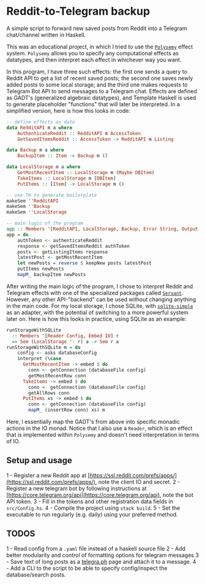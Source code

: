 # Reddit-to-Telegram backup

A simple script to forward new saved posts from Reddit into a Telegram chat/channel written in Haskell.

This was an educational project, in which I tried to use the [`Polysemy`](https://hackage.haskell.org/package/polysemy) effect system. `Polysemy` allows you to specify any computational effects as datatypes, and then interpret each effect in whichever way you want. 

In this program, I have three such effects: the first one sends a query to Reddit API to get a list of recent saved posts; the second one saves newly added posts to some local storage; and the third one makes requests to Telegram Bot API to send messages to a Telegram chat. Effects are defined as GADT's (generalized algebraic datatypes), and Template Haskell is used to generate placeholder "functions" that will later be interpreted. In a simplified version, here is how this looks in code:

```haskell
-- define effects as data
data RedditAPI m a where
    AuthenticateReddit :: RedditAPI m AccessToken
    GetSavedItemsReddit :: AccessToken -> RedditAPI m Listing

data Backup m a where
    BackupItem :: Item -> Backup m ()

data LocalStorage m a where
    GetMostRecentItem :: LocalStorage m (Maybe DBItem)
    TakeItems :: LocalStorage m [DBItem]
    PutItems :: [Item] -> LocalStorage m ()

-- use TH to generate boilerplate
makeSem ''RedditAPI
makeSem ''Backup
makeSem ''LocalStorage

-- main logic of the program
app :: Members '[RedditAPI, LocalStorage, Backup, Error String, Output Text, Embed IO] r => Sem r ()
app = do
    authToken <- authenticateReddit
    response <- getSavedItemsReddit authToken
    posts <- getListingItems response
    latestPost <- getMostRecentItem
    let newPosts = reverse $ keepNew posts latestPost
    putItems newPosts
    mapM_ backupItem newPosts
```

After writing the main logic of the program, I chose to interpret Reddit and Telegram effects with one of the specialized packages called [`Servant`](https://hackage.haskell.org/package/servant). However, any other API-"backend" can be used without changing anything in the main code. For my local storage, I chose SQLite, with [`sqlite-simple`](https://hackage.haskell.org/package/sqlite-simple) as an adapter, with the potential of switching to a more powerful system later on.
Here is how this looks in practice, using SQLite as an example:

```haskell
runStorageWithSQLite
  :: Members '[Reader Config, Embed IO] r
  => Sem (LocalStorage ': r) a -> Sem r a
runStorageWithSQLite m = do
    config <- asks databaseConfig
    interpret (\case
      GetMostRecentItem -> embed $ do
        conn <- getConnection (databaseFile config)
        getMostRecentRow conn
      TakeItems -> embed $ do
        conn <- getConnection (databaseFile config)
        getAllRows conn
      PutItems xs -> embed $ do
        conn <- getConnection (databaseFile config)
        mapM_ (insertRow conn) xs) m
```
Here, I essentially map the GADT's from above into specific monadic actions in the IO monad. Notice that I also use a `Reader`, which is an effect that is implemented within `Polysemy` and doesn't need interpretation in terms of IO.



## Setup and usage

1 - Register a new Reddit app at [https://ssl.reddit.com/prefs/apps/](https://ssl.reddit.com/prefs/apps/), note the client IO and secret.
2 - Register a new telegram bot by following instructions at [https://core.telegram.org/api](https://core.telegram.org/api), note the bot API token.
3 - Fill in the tokens and other registration data fields in `src/Config.hs`.
4 - Compile the project using `stack build`.
5 - Set the executable to run regularly (e.g. daily) using your preferred method.

## TODOS

1 - Read config from a `.yaml` file instead of a haskell source file
2 - Add better modularity and control of formatting options for telegram messages
3 - Save text of long posts as a [telegra.ph](https://telegra.ph) page and attach it to a message.
4 - Add a CLI to the script to be able to specify config/inspect the database/search posts.


